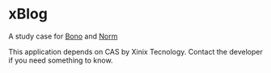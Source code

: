 # xBlog

A study case for [Bono](https://github.com/xinix-technology/bono) and [Norm](https://github.com/xinix-technology/norm)

This application depends on CAS by Xinix Tecnology. Contact the developer if you need something to know.
